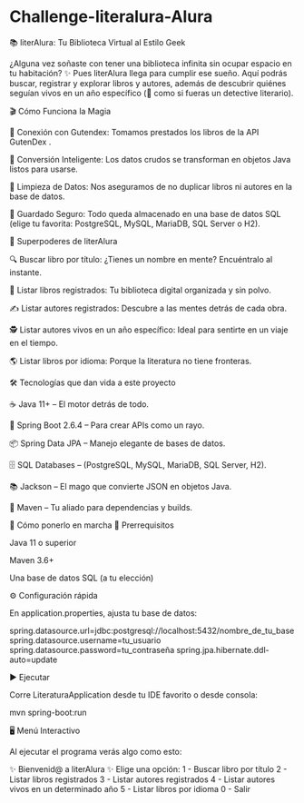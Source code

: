 # Challenge-literalura-Alura

📚 literAlura: Tu Biblioteca Virtual al Estilo Geek

¿Alguna vez soñaste con tener una biblioteca infinita sin ocupar espacio en tu habitación? ✨ Pues literAlura llega para cumplir ese sueño.
Aquí podrás buscar, registrar y explorar libros y autores, además de descubrir quiénes seguían vivos en un año específico (👀 como si fueras un detective literario).

🎬 Cómo Funciona la Magia

📡 Conexión con Gutendex: Tomamos prestados los libros de la API GutenDex
.

🔄 Conversión Inteligente: Los datos crudos se transforman en objetos Java listos para usarse.

🧹 Limpieza de Datos: Nos aseguramos de no duplicar libros ni autores en la base de datos.

💾 Guardado Seguro: Todo queda almacenado en una base de datos SQL (elige tu favorita: PostgreSQL, MySQL, MariaDB, SQL Server o H2).

🌟 Superpoderes de literAlura

🔍 Buscar libro por título: ¿Tienes un nombre en mente? Encuéntralo al instante.

📖 Listar libros registrados: Tu biblioteca digital organizada y sin polvo.

✍️ Listar autores registrados: Descubre a las mentes detrás de cada obra.

🕵️ Listar autores vivos en un año específico: Ideal para sentirte en un viaje en el tiempo.

🌎 Listar libros por idioma: Porque la literatura no tiene fronteras.

🛠️ Tecnologías que dan vida a este proyecto

☕ Java 11+ – El motor detrás de todo.

🚀 Spring Boot 2.6.4 – Para crear APIs como un rayo.

📦 Spring Data JPA – Manejo elegante de bases de datos.

🗄️ SQL Databases – (PostgreSQL, MySQL, MariaDB, SQL Server, H2).

📚 Jackson – El mago que convierte JSON en objetos Java.

🔧 Maven – Tu aliado para dependencias y builds.

🚀 Cómo ponerlo en marcha
🔑 Prerrequisitos

Java 11 o superior

Maven 3.6+

Una base de datos SQL (a tu elección)


⚙️ Configuración rápida

En application.properties, ajusta tu base de datos:

spring.datasource.url=jdbc:postgresql://localhost:5432/nombre_de_tu_base
spring.datasource.username=tu_usuario
spring.datasource.password=tu_contraseña
spring.jpa.hibernate.ddl-auto=update

▶️ Ejecutar

Corre LiteraturaApplication desde tu IDE favorito o desde consola:

mvn spring-boot:run

🖥️ Menú Interactivo

Al ejecutar el programa verás algo como esto:

✨ Bienvenid@ a literAlura ✨
Elige una opción:
1 - Buscar libro por título
2 - Listar libros registrados
3 - Listar autores registrados
4 - Listar autores vivos en un determinado año
5 - Listar libros por idioma
0 - Salir
